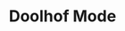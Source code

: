 ---
address: Zeestraat 2 AA
title: Doolhof Mode
city: Volendam
zip: '1131'
country: Netherlands
lat: 52.493539
lng: 5.07454
phone: 0299 365692
email: info@doolhofmode.nl
url: 
---
